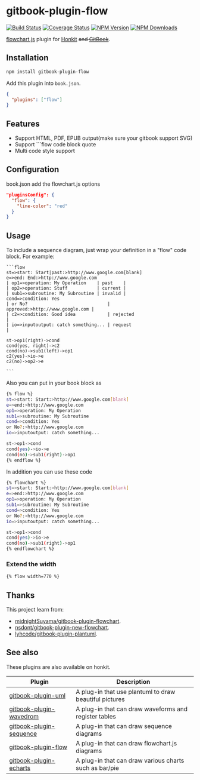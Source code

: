 # gitbook-plugin-flow

[![Build Status](https://github.com/vowstar/gitbook-plugin-flow/actions/workflows/test.yml/badge.svg)](https://github.com/vowstar/gitbook-plugin-flow/actions)
[![Coverage Status](https://coveralls.io/repos/github/vowstar/gitbook-plugin-flow/badge.svg?branch=master)](https://coveralls.io/github/vowstar/gitbook-plugin-flow?branch=master)
[![NPM Version](https://img.shields.io/npm/v/gitbook-plugin-flow.svg?style=flat)](https://www.npmjs.org/package/gitbook-plugin-flow)
[![NPM Downloads](https://img.shields.io/npm/dm/gitbook-plugin-flow.svg?style=flat)](https://www.npmjs.org/package/gitbook-plugin-flow)

[flowchart.js](https://github.com/adrai/flowchart.js) plugin for [Honkit](https://github.com/honkit/honkit) ~~and [GitBook](https://github.com/GitbookIO/gitbook)~~.

## Installation

```bash
npm install gitbook-plugin-flow
```

Add this plugin into ``book.json``.

```json
{
  "plugins": ["flow"]
}
```

## Features

* Support HTML, PDF, EPUB output(make sure your gitbook support SVG)
* Support ```flow code block quote
* Multi code style support

## Configuration

book.json add the flowchart.js options

```json
"pluginsConfig": {
  "flow": {
    "line-color": "red"
  }
}
```

## Usage

To include a sequence diagram, just wrap your definition in a "flow" code block. For example:

<pre lang="no-highlight"><code>```flow
st=>start: Start|past:>http://www.google.com[blank]
e=>end: End:>http://www.google.com
| op1=>operation: My Operation    | past    |
| op2=>operation: Stuff           | current |
| sub1=>subroutine: My Subroutine | invalid |
cond=>condition: Yes
| or No?                              | approved:>http://www.google.com |
| c2=>condition: Good idea            | rejected                        |
| io=>inputoutput: catch something... | request                         |

st->op1(right)->cond
cond(yes, right)->c2
cond(no)->sub1(left)->op1
c2(yes)->io->e
c2(no)->op2->e

```
</code></pre>


Also you can put in your book block as

```bash
{% flow %}
st=>start: Start:>http://www.google.com[blank]
e=>end:>http://www.google.com
op1=>operation: My Operation
sub1=>subroutine: My Subroutine
cond=>condition: Yes
or No?:>http://www.google.com
io=>inputoutput: catch something...

st->op1->cond
cond(yes)->io->e
cond(no)->sub1(right)->op1
{% endflow %}
```

In addition you can use these code

```bash
{% flowchart %}
st=>start: Start:>http://www.google.com[blank]
e=>end:>http://www.google.com
op1=>operation: My Operation
sub1=>subroutine: My Subroutine
cond=>condition: Yes
or No?:>http://www.google.com
io=>inputoutput: catch something...

st->op1->cond
cond(yes)->io->e
cond(no)->sub1(right)->op1
{% endflowchart %}
```

### Extend the width

```bash
{% flow width=770 %}
```

## Thanks

This project learn from:

* [midnightSuyama/gitbook-plugin-flowchart](https://github.com/midnightSuyama/gitbook-plugin-flowchart).
* [nsdont/gitbook-plugin-new-flowchart](https://github.com/nsdont/gitbook-plugin-new-flowchart).
* [lyhcode/gitbook-plugin-plantuml](https://github.com/lyhcode/gitbook-plugin-plantuml).

## See also

These plugins are also available on honkit.

|                                    Plugin                                     |                      Description                       |
| ----------------------------------------------------------------------------- | ------------------------------------------------------ |
| [gitbook-plugin-uml](https://github.com/vowstar/gitbook-plugin-uml)           | A plug-in that use plantuml to draw beautiful pictures |
| [gitbook-plugin-wavedrom](https://github.com/vowstar/gitbook-plugin-wavedrom) | A plug-in that can draw waveforms and register tables  |
| [gitbook-plugin-sequence](https://github.com/vowstar/gitbook-plugin-sequence) | A plug-in that can draw sequence diagrams              |
| [gitbook-plugin-flow](https://github.com/vowstar/gitbook-plugin-flow)         | A plug-in that can draw flowchart.js diagrams          |
| [gitbook-plugin-echarts](https://github.com/vowstar/gitbook-plugin-echarts)   | A plug-in that can draw various charts such as bar/pie |
